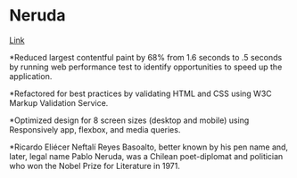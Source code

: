 # Neruda

[Link](https://aventine-hub.github.io/neruda/)

*Reduced largest contentful paint by 68% from 1.6 seconds to .5 seconds by running web performance test to identify opportunities to speed up the application.

*Refactored for best practices by validating HTML and CSS using W3C Markup Validation Service. 

*Optimized design for 8 screen sizes (desktop and mobile) using Responsively app, flexbox, and media queries.



*Ricardo Eliécer Neftalí Reyes Basoalto, better known by his pen name and, later, legal name Pablo Neruda, was a Chilean poet-diplomat and politician who won the Nobel Prize for Literature in 1971. 
